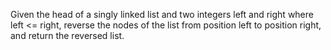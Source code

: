 Given the head of a singly linked list and two integers left and right where left <= right, reverse the nodes of the list from position left to position right, and return the reversed list.
